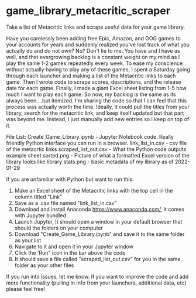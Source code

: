 # game_library_metacritic_scraper
Take a list of Metacritic links and scrape useful data for your game library. 

Have you carelessly been adding free Epic, Amazon, and GOG games to your accounts for years and suddenly realized you've lost track of what you actually do and do not own? No? Don't lie to me. You have and I have as well, and that evergrowing backlog is a constant weight on my mind as I play the same 1-2 games repeatedly every week. To ease my conscience without actually having to play any of these games, I spent a Saturday going through each launcher and making a list of the Metacritic links to each game. Then I wrote code to scrape scores, descriptions, and the release date for each game. Finally, I made a giant Excel sheet listing from 1-5 how much I want to play each game. So now, my backlog is the same as its always been....but itemized. I'm sharing the code so that I can feel that this process was actually worth the time. Ideally, it could pull the titles from your library, search for the metacritic link, and keep itself updated but that part was beyond me. Instead, I just manually add new entries so I keep on top of it.

File List:
Create_Game_Library.ipynb - Jupyter Notebook code. Really friendly Python interface you can run in a browser.
link_list_in.csv - csv file of the metacrtic links
scraped_list_out.csv - What the Python code outputs
example sheet sorted.png - Picture of what a formatted Excel version of the library looks like
library stats.png - basic metadata of my library as of 2022-01-29

If you are unfamiliar with Python but want to run this:
1. Make an Excel sheet of the Metacritic links with the top cell in the column titled "Link"
2. Save as a .csv file named "link_list_in.csv"
3. Download and install Anaconda https://www.anaconda.com/, it comes with Jupyter bundled
4. Launch Jupyter, It should open a window in your default browser that should the folders on your computer
5. Download "Create_Game_Library.ipynb" and save it to the same folder as your list
6. Navigate to it and open it in your Jupyter window
7. Click the 'Run" icon in the bar above the code
8. It should save a file called "scraped_list_out.csv" for you in the same folder as your other files


If you run into issues, let me know. If you want to improve the code and add more functionality (pulling in info from your launchers, additional data, etc) please feel free!




